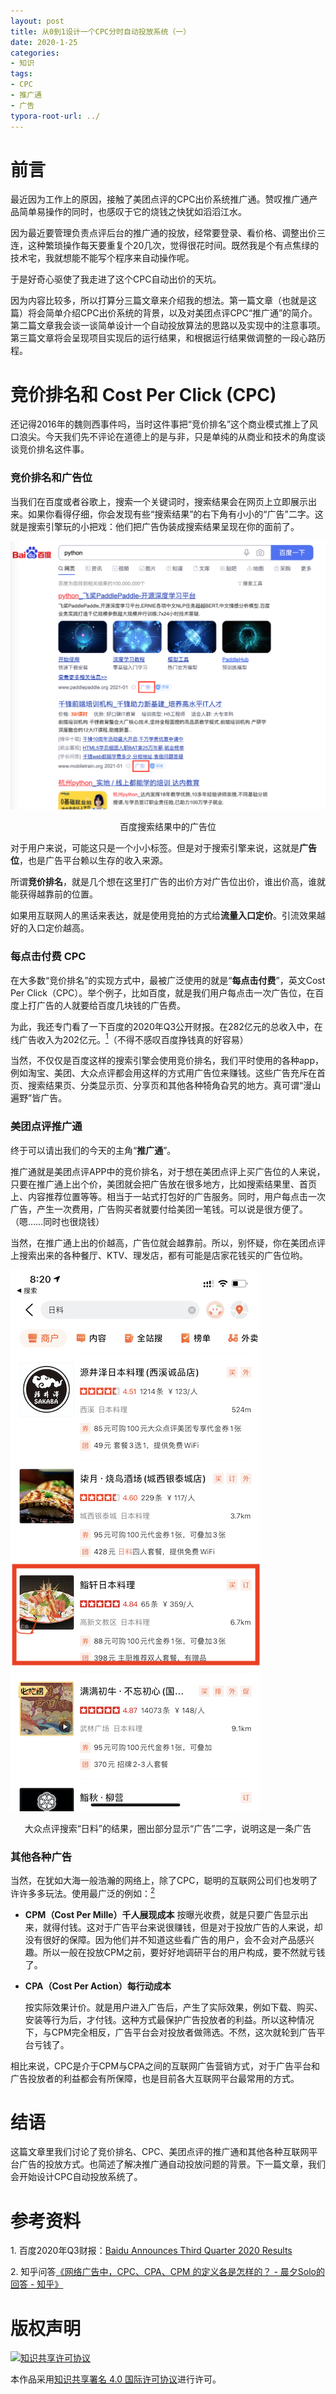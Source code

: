 ```yaml
---
layout: post
title: 从0到1设计一个CPC分时自动投放系统（一）
date: 2020-1-25
categories:
- 知识
tags:
- CPC
- 推广通
- 广告
typora-root-url: ../
---
```


# 前言

最近因为工作上的原因，接触了美团点评的CPC出价系统推广通。赞叹推广通产品简单易操作的同时，也感叹于它的烧钱之快犹如滔滔江水。

因为最近要管理负责点评后台的推广通的投放，经常要登录、看价格、调整出价三连，这种繁琐操作每天要重复个20几次，觉得很花时间。既然我是个有点焦绿的技术宅，我就想能不能写个程序来自动操作呢。

于是好奇心驱使了我走进了这个CPC自动出价的天坑。

因为内容比较多，所以打算分三篇文章来介绍我的想法。第一篇文章（也就是这篇）将会简单介绍CPC出价系统的背景，以及对美团点评CPC“推广通”的简介。第二篇文章我会谈一谈简单设计一个自动投放算法的思路以及实现中的注意事项。第三篇文章将会呈现项目实现后的运行结果，和根据运行结果做调整的一段心路历程。

# 竞价排名和 Cost Per Click (CPC)

还记得2016年的魏则西事件吗，当时这件事把“竞价排名”这个商业模式推上了风口浪尖。今天我们先不评论在道德上的是与非，只是单纯的从商业和技术的角度谈谈竞价排名这件事。

### 竞价排名和广告位

当我们在百度或者谷歌上，搜索一个关键词时，搜索结果会在网页上立即展示出来。如果你看得仔细，你会发现有些“搜索结果”的右下角有小小的“广告”二字。这就是搜索引擎玩的小把戏：他们把广告伪装成搜索结果呈现在你的面前了。

![baidu-ad-pic](/assets/img/post/cpc-1.png)

<center>百度搜索结果中的广告位</center>

对于用户来说，可能这只是一个小小标签。但是对于搜索引擎来说，这就是**广告位**，也是广告平台赖以生存的收入来源。

所谓**竞价排名**，就是几个想在这里打广告的出价方对广告位出价，谁出价高，谁就能获得越靠前的位置。

如果用互联网人的黑话来表达，就是使用竞拍的方式给**流量入口定价**。引流效果越好的入口定价越高。

### 每点击付费 CPC

在大多数“竞价排名”的实现方式中，最被广泛使用的就是“**每点击付费**”，英文Cost Per Click（CPC）。举个例子，比如百度，就是我们用户每点击一次广告位，在百度上打广告的人就要给百度几块钱的广告费。

为此，我还专门看了一下百度的2020年Q3公开财报。在282亿元的总收入中，在线广告收入为202亿元。[<sup>1</sup>](#ref1)（不得不感叹百度挣钱真的好容易）

当然，不仅仅是百度这样的搜索引擎会使用竞价排名，我们平时使用的各种app，例如淘宝、美团、大众点评都会用这样的方式用广告位来赚钱。这些广告充斥在首页、搜索结果页、分类显示页、分享页和其他各种犄角旮旯的地方。真可谓“漫山遍野”皆广告。

### 美团点评推广通

终于可以请出我们的今天的主角“**推广通**”。

推广通就是美团点评APP中的竞价排名，对于想在美团点评上买广告位的人来说，只要在推广通上出个价，美团就会把广告放在很多地方，比如搜索结果里、首页上、内容推荐位置等等。相当于一站式打包好的广告服务。同时，用户每点击一次广告，产生一次费用，广告购买者就要付给美团一笔钱。可以说是很方便了。（嗯……同时也很烧钱）

当然，在推广通上出的价越高，广告位就会越靠前。所以，别怀疑，你在美团点评上搜索出来的各种餐厅、KTV、理发店，都有可能是店家花钱买的广告位哟。

![dianping-ad](/assets/img/post/cpc-2.jpeg)

<center>大众点评搜索“日料”的结果，圈出部分显示“广告”二字，说明这是一条广告</center>

### 其他各种广告

当然，在犹如大海一般浩瀚的网络上，除了CPC，聪明的互联网公司们也发明了许许多多玩法。使用最广泛的例如：[<sup>2</sup>](#ref2)

* **CPM（Cost Per Mille）千人展现成本**
  按曝光收费，就是只要广告显示出来，就得付钱。这对于广告平台来说很赚钱，但是对于投放广告的人来说，却没有很好的保障。因为他们并不知道这些看广告的用户，会不会对产品感兴趣。所以一般在投放CPM之前，要好好地调研平台的用户构成，要不然就亏钱了。
  
* **CPA（Cost Per Action）每行动成本**

  按实际效果计价。就是用户进入广告后，产生了实际效果，例如下载、购买、安装等行为后，才付钱。这种方式最保护广告投放者的利益。所以这种情况下，与CPM完全相反，广告平台会对投放者做筛选。不然，这次就轮到广告平台亏钱了。

相比来说，CPC是介于CPM与CPA之间的互联网广告营销方式，对于广告平台和广告投放者的利益都会有所保障，也是目前各大互联网平台最常用的方式。

# 结语

这篇文章里我们讨论了竞价排名、CPC、美团点评的推广通和其他各种互联网平台广告的投放方式。也简述了解决推广通自动投放问题的背景。下一篇文章，我们会开始设计CPC自动投放系统了。

# 参考资料

<span id = "ref1">1. 百度2020年Q3财报：[Baidu Announces Third Quarter 2020 Results](https://ir.baidu.com/static-files/4a7fcbd5-77c0-42d3-9d21-2ecae7e574a4)</span>

<span id = "ref2">2. 知乎问答[《网络广告中，CPC、CPA、CPM 的定义各是怎样的？ - 晨夕Solo的回答 - 知乎》](https://www.zhihu.com/question/20416888/answer/117291946)</span>



# 版权声明 

<a rel="license" href="http://creativecommons.org/licenses/by/4.0/"><img alt="知识共享许可协议" style="border-width:0" src="https://i.creativecommons.org/l/by/4.0/88x31.png" /></a>

本作品采用<a rel="license" href="http://creativecommons.org/licenses/by/4.0/">知识共享署名 4.0 国际许可协议</a>进行许可。

